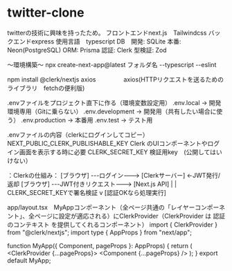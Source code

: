 # twitter-clone
twitterの技術に興味を持ったため。
フロントエンドnext.js　Tailwindcss バックエンドexpress 
使用言語　typescript
DB　開発: SQLite 本番: Neon(PostgreSQL)
ORM: Prisma
認証: Clerk
型検証: Zod

～環境構築～
npx create-next-app@latest フォルダ名 --typescript --eslint

npm install @clerk/nextjs axios 　　　　
axios(HTTPリクエストを送るためのライブラリ　fetchの便利版)

.envファイルをプロジェクト直下に作る（環境変数設定用）
.env.local
→ 開発環境専用（Gitに乗らない）
.env.development
→ 開発用（共有したい場合に使う）
.env.production
→ 本番用
.env.test
→ テスト用

.envファイルの内容（clerkにログインしてコピー）
NEXT_PUBLIC_CLERK_PUBLISHABLE_KEY
Clerk のUIコンポーネントやログイン画面を表示する時に必要
CLERK_SECRET_KEY
検証用key　(公開してはいけない）

：Clerkの仕組み：
[ブラウザ] ---ログイン---> [Clerkサーバー]
      ←JWT発行/返却
[ブラウザ] ---JWT付きリクエスト---> [Next.js API]
                                      |
                                      | CLERK_SECRET_KEYで署名検証
                                      v
                                [認証OKなら処理実行]

app/layout.tsx　MyAppコンポーネント（全ページ共通の「レイヤーコンポーネント」、全ページに設定が適応される）にClerkProvider（ClerkProvider は 認証のコンテキスト を提供してくれるコンポーネント）
import { ClerkProvider } from "@clerk/nextjs";
import type { AppProps } from "next/app";

function MyApp({ Component, pageProps }: AppProps) {
  return (
    <ClerkProvider {...pageProps}>
      <Component {...pageProps} />
    </ClerkProvider>
  );
}
export default MyApp;



